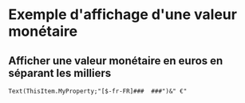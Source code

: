 # Exemple d'affichage d'une valeur monétaire

## Afficher une valeur monétaire en euros en séparant les milliers

    Text(ThisItem.MyProperty;"[$-fr-FR]###  ###")&" €"